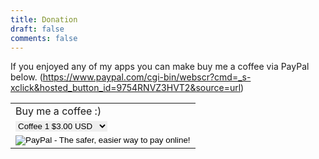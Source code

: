 ```yaml
---
title: Donation
draft: false
comments: false
---
```


If you enjoyed any of my apps you can make buy me a coffee via PayPal below. 
(https://www.paypal.com/cgi-bin/webscr?cmd=_s-xclick&hosted_button_id=9754RNVZ3HVT2&source=url)

<style>
.paypal input, select{
    width: inherit;
    border: inherit;
    }
.zero {
    border:0 !important
}    
</style>
<div class="paypal">
<form action="https://www.paypal.com/cgi-bin/webscr" method="post" target="_top">
<input type="hidden" name="cmd" value="_s-xclick">
<input type="hidden" name="hosted_button_id" value="6XKN7LMUA8G8E">
<table>
<tr><td>
<input type="hidden" name="on0" value="Buy me a coffee :)">Buy me a coffee :)</td></tr><tr><td><select name="os0">
	<option value="Coffee 1">Coffee 1 $3.00 USD</option>
	<option value="Coffee 2">Coffee 2 $6.00 USD</option>
	<option value="Coffee 3">Coffee 3 $10.00 USD</option>
</select> 
</td></tr>
<tr><td>
<input type="image" class="zero" src="https://www.paypalobjects.com/en_US/i/btn/btn_paynow_SM.gif" border="0" name="submit" alt="PayPal - The safer, easier way to pay online!">
</td></tr>
</table>
<input type="hidden" name="currency_code" value="USD">

<img alt="" border="0" src="https://www.paypalobjects.com/en_US/i/scr/pixel.gif" width="1" height="1">
</form>
</div>
